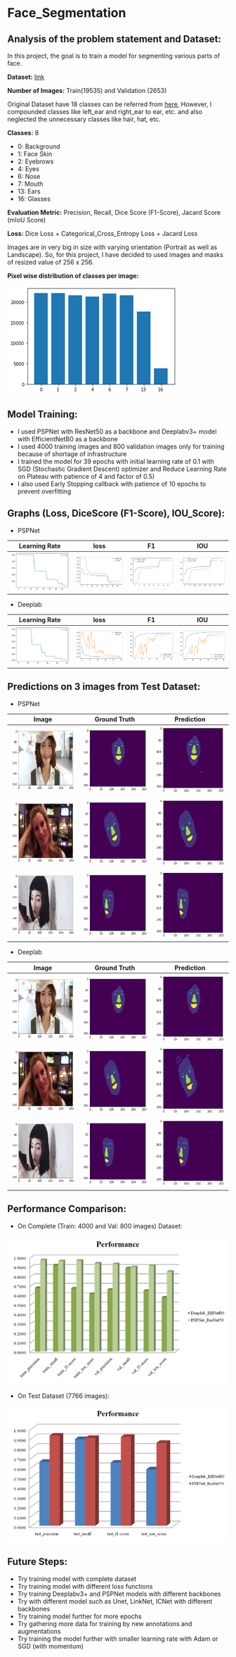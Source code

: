 # Face_Segmentation

## Analysis of the problem statement and Dataset:
In this project, the goal is to train a model for segmenting various parts of face.

**Dataset:** [link](https://www.kaggle.com/datasets/ashish2001/multiclass-face-segmentation)

**Number of Images:** Train(19535) and Validation (2653)

Original Dataset have 18 classes can be referred from [here](https://www.kaggle.com/datasets/ashish2001/512x512-face-parsing-segmentation-tfrecords), However, I compounded classes like left_ear and right_ear to ear, etc. and also neglected the unnecessary classes like hair, hat, etc. 

**Classes:** 8   
- 0: Background
- 1: Face Skin
- 2: Eyebrows
- 4: Eyes
- 6: Nose
- 7: Mouth
- 13: Ears
- 16: Glasses
  
**Evaluation Metric:** Precision, Recall, Dice Score (F1-Score), Jacard Score (mIoU Score)

**Loss:** Dice Loss + Categorical_Cross_Entropy Loss + Jacard Loss

Images are in very big in size with varying orientation (Portrait as well as Landscape). So, for this project, I have decided to used images and masks of resized
value of 256 x 256.

**Pixel wise distribution of classes per image:**

![Distribution of Dataset](https://github.com/tshr-d-dragon/Face_Segmentation/blob/main/Distribution%20of%20Dataset.png)

## Model Training:
- I used PSPNet with ResNet50 as a backbone and Deeplabv3+ model with EfficientNetB0 as a backbone
- I used 4000 training images and 800 validation images only for training because of shortage of infrastructure
- I trained the model for 39 epochs with initial learning rate of 0.1 with SGD (Stochastic Gradient Descent) optimizer and Reduce Learning Rate on Plateau with patience of 4 and factor of 0.5)
- I also used Early Stopping callback with patience of 10 epochs to prevent overfitting


## Graphs (Loss, DiceScore (F1-Score), IOU_Score):

- PSPNet

| Learning Rate | loss | F1 | IOU |
|:---:|:---:|:---:|:---:|
| ![LR](https://github.com/tshr-d-dragon/Face_Segmentation/blob/main/PSPNet_images/LR_PSPNet.png) | ![loss](https://github.com/tshr-d-dragon/Face_Segmentation/blob/main/PSPNet_images/loss_PSPNet.png) | ![F1](https://github.com/tshr-d-dragon/Face_Segmentation/blob/main/PSPNet_images/F1Score_PSPNet.png) | ![IOU](https://github.com/tshr-d-dragon/Face_Segmentation/blob/main/PSPNet_images/IOU_PSPNet.png) |

- Deeplab

| Learning Rate | loss | F1 | IOU |
|:---:|:---:|:---:|:---:|
| ![LR](https://github.com/tshr-d-dragon/Face_Segmentation/blob/main/Deeplab_images/LR_Deeplab.png) | ![loss](https://github.com/tshr-d-dragon/Face_Segmentation/blob/main/Deeplab_images/loss_Deeplab.png) | ![F1](https://github.com/tshr-d-dragon/Face_Segmentation/blob/main/Deeplab_images/F1Score_Deeplab.png) | ![IOU](https://github.com/tshr-d-dragon/Face_Segmentation/blob/main/Deeplab_images/IOU_Deeplab.png) |

## Predictions on 3 images from Test Dataset:

- PSPNet

| Image | Ground Truth | Prediction |
|---|---|---|
| ![1](https://github.com/tshr-d-dragon/Face_Segmentation/blob/main/PSPNet_images/test_10.png) | ![2](https://github.com/tshr-d-dragon/Face_Segmentation/blob/main/PSPNet_images/test_10_mask.png) | ![3](https://github.com/tshr-d-dragon/Face_Segmentation/blob/main/PSPNet_images/test_10_pred.png) |
| ![1](https://github.com/tshr-d-dragon/Face_Segmentation/blob/main/PSPNet_images/test_50.png) | ![2](https://github.com/tshr-d-dragon/Face_Segmentation/blob/main/PSPNet_images/test_50_mask.png) | ![3](https://github.com/tshr-d-dragon/Face_Segmentation/blob/main/PSPNet_images/test_50_pred.png) |
| ![1](https://github.com/tshr-d-dragon/Face_Segmentation/blob/main/PSPNet_images/test_100.png) | ![2](https://github.com/tshr-d-dragon/Face_Segmentation/blob/main/PSPNet_images/test_100_mask.png) | ![3](https://github.com/tshr-d-dragon/Face_Segmentation/blob/main/PSPNet_images/test_100_pred.png) |

- Deeplab

| Image | Ground Truth | Prediction |
|---|---|---|
| ![1](https://github.com/tshr-d-dragon/Face_Segmentation/blob/main/Deeplab_images/test_10.png) | ![2](https://github.com/tshr-d-dragon/Face_Segmentation/blob/main/Deeplab_images/test_10_mask.png) | ![3](https://github.com/tshr-d-dragon/Face_Segmentation/blob/main/Deeplab_images/test_10_pred.png) |
| ![1](https://github.com/tshr-d-dragon/Face_Segmentation/blob/main/Deeplab_images/test_50.png) | ![2](https://github.com/tshr-d-dragon/Face_Segmentation/blob/main/Deeplab_images/test_50_mask.png) | ![3](https://github.com/tshr-d-dragon/Face_Segmentation/blob/main/Deeplab_images/test_50_pred.png) |
| ![1](https://github.com/tshr-d-dragon/Face_Segmentation/blob/main/Deeplab_images/test_100.png) | ![2](https://github.com/tshr-d-dragon/Face_Segmentation/blob/main/Deeplab_images/test_100_mask.png) | ![3](https://github.com/tshr-d-dragon/Face_Segmentation/blob/main/Deeplab_images/test_100_pred.png) |

## Performance Comparison:

- On Complete (Train: 4000 and Val: 800 images) Dataset:

![TrainVal](https://github.com/tshr-d-dragon/Face_Segmentation/blob/main/Performance_TrainVal.png)


- On Test Dataset (7766 images):

![Test](https://github.com/tshr-d-dragon/Face_Segmentation/blob/main/Performance_Test.png)

## Future Steps:
-   Try training model with complete dataset
-   Try training model with different loss functions
-   Try training Deeplabv3+ and PSPNet models with different backbones
-   Try with different model such as Unet, LinkNet, ICNet with different backbones
-   Try training model further for more epochs
-   Try gathering more data for training by new annotations and augmentations
-   Try training the model further with smaller learning rate with Adam or SGD (with momentum)
